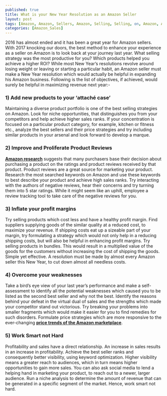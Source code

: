 ```yaml
---
published: true
title: What is your New Year Resolution as an Amazon Seller
layout: post
tags: [Amazon, Amazon, Sellers, Amazon, Selling, Selling, on, Amazon, Amazon, Tracker, Amazon, Market, Research]
categories: [Amazon_Sales]
---
```

2016 has almost ended and it has been a great year for Amazon sellers. With 2017 knocking our doors, the best method to enhance your experience as a seller on Amazon is to look back at your journey last year. What selling strategy was the most productive for you? Which products helped you achieve a higher ROI? While most New Year’s resolutions revolve around losing weight or leaving or starting a particular habit, an Amazon seller must make a New Year resolution which would actually be helpful in expanding his Amazon business. Following is the list of objectives, if achieved, would surely be helpful in maximizing revenue next year:-

<h3>1) Add new products to your ‘attaché case’</h3>

Maintaining a diverse product portfolio is one of the best selling strategies on Amazon. Look for niche opportunities, that distinguishes you from your competitors and help achieve higher sales ranks. If your concentration is focused on a particular product category, for example, kitchen or fitness etc., analyze the best sellers and their price strategies and try including similar products in your arsenal and look forward to develop a marque. 

<h3>2) Improve and Proliferate Product Reviews</h3>

 <b><a href="http://www.amzinsight.com/">Amazon research</a></b>  suggests that many purchasers base their decision about purchasing a product on the ratings and product reviews received by that product. Product reviews are a great source for marketing your product. Research the most searched keywords on Amazon and use these keywords to best describe your product and achieve high sales ranks. Try interacting with the authors of negative reviews, hear their concerns and try turning them into 5 star ratings. While it might seem like an uphill, employee a review tracking tool to take care of the negative reviews for you.

<h3>3) Inflate your profit margins</h3>

Try selling products which cost less and have a healthy profit margin. Find suppliers supplying goods of the similar quality at a reduced cost, to maximize your revenue. If shipping costs eat up a sizeable part of your margin, try formulating a strategy which would not only help in a reducing shipping costs, but will also be helpful in enhancing profit margins. Try selling products in bundles. This would result in a multiplied value of the goods for the customers without increasing the cost of shipping the goods. Simple yet effective. A resolution must be made by almost every Amazon seller this New Year, to cut down almost all needless costs.

<h3>4) Overcome your weaknesses</h3>

Take a bird’s eye view of your last year’s performance and make a self-assessment to identify all the potential weaknesses which caused you to be listed as the second best seller and why not the best. Identify the reasons behind your defeat in the virtual dual of sales and the strengths which made your competitor stand out victorious. Try breaking your problems into smaller fragments which would make it easier for you to find remedies for such disorders. Formulate price strategies which are more responsive to the ever-changing  <b><a href="http://www.amzinsight.com/features/">price trends of the Amazon marketplace</a></b>.

<h3>5) Work Smart not Hard</h3>

Profitability and sales have a direct relationship. An increase in sales results in an increase in profitability. Achieve the best seller ranks and consequently better visibility, using keyword optimization. Higher visibility means a greater reach to audiences, which in turn means higher opportunities to gain more sales. You can also ask social media to lend a helping hand in marketing your product, to reach out to a newer, larger audience. Run a niche analysis to determine the amount of revenue that can be generated in a specific segment of the market. Hence, work smart not hard.